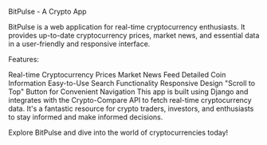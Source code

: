 BitPulse - A Crypto App

BitPulse is a web application for real-time cryptocurrency enthusiasts. It provides up-to-date cryptocurrency prices, market news, and essential data in a user-friendly and responsive interface.

Features:

Real-time Cryptocurrency Prices
Market News Feed
Detailed Coin Information
Easy-to-Use Search Functionality
Responsive Design
"Scroll to Top" Button for Convenient Navigation
This app is built using Django and integrates with the Crypto-Compare API to fetch real-time cryptocurrency data. It's a fantastic resource for crypto traders, investors, and enthusiasts to stay informed and make informed decisions.

Explore BitPulse and dive into the world of cryptocurrencies today!
